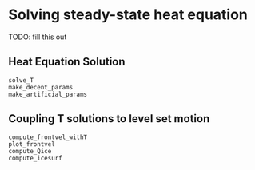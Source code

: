 # Solving steady-state heat equation

TODO: fill this out

## Heat Equation Solution
```@docs
solve_T
make_decent_params
make_artificial_params
```
## Coupling T solutions to level set motion

```@docs
compute_frontvel_withT
plot_frontvel
compute_Qice
compute_icesurf
```